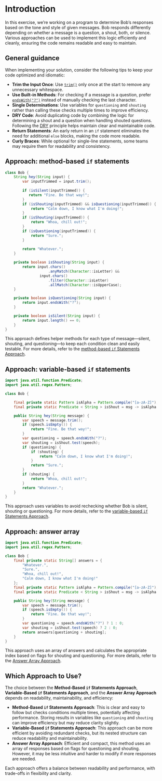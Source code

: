 # Introduction

In this exercise, we’re working on a program to determine Bob’s responses based on the tone and style of given messages.
Bob responds differently depending on whether a message is a question, a shout, both, or silence.
Various approaches can be used to implement this logic efficiently and cleanly, ensuring the code remains readable and easy to maintain.

## General guidance

When implementing your solution, consider the following tips to keep your code optimized and idiomatic:

- **Trim the Input Once**: Use [`trim()`][trim] only once at the start to remove any unnecessary whitespace.
- **Use Built-in Methods**: For checking if a message is a question, prefer [`endsWith("?")`][endswith] instead of manually checking the last character.
- **Single Determinations**: Use variables for `questioning` and `shouting` rather than calling these checks multiple times to improve efficiency.
- **DRY Code**: Avoid duplicating code by combining the logic for determining a shout and a question when handling shouted questions. Following the [DRY][dry] principle helps maintain clear and maintainable code.
- **Return Statements**: An early return in an `if` statement eliminates the need for additional `else` blocks, making the code more readable.
- **Curly Braces**: While optional for single-line statements, some teams may require them for readability and consistency.

## Approach: method-based `if` statements

```java
class Bob {
    String hey(String input) {
        var inputTrimmed = input.trim();
        
        if (isSilent(inputTrimmed)) {
           return "Fine. Be that way!";
        }
        if (isShouting(inputTrimmed) && isQuestioning(inputTrimmed)) {
            return "Calm down, I know what I'm doing!";
        }
        if (isShouting(inputTrimmed)) {
            return "Whoa, chill out!";
        }
        if (isQuestioning(inputTrimmed)) {
            return "Sure.";
        }
            
        return "Whatever.";
    }

    private boolean isShouting(String input) {
        return input.chars()
                    .anyMatch(Character::isLetter) &&
                input.chars()
                    .filter(Character::isLetter)
                    .allMatch(Character::isUpperCase);
    }

    private boolean isQuestioning(String input) {
        return input.endsWith("?");
    }

    private boolean isSilent(String input) {
        return input.length() == 0;
    }
}
```

This approach defines helper methods for each type of message—silent, shouting, and questioning—to keep each condition clean and easily testable.
For more details, refer to the [method-based `if` Statements Approach][approach-method-if].

## Approach: variable-based `if` statements

```java
import java.util.function.Predicate;
import java.util.regex.Pattern;

class Bob {

    final private static Pattern isAlpha = Pattern.compile("[a-zA-Z]");
    final private static Predicate < String > isShout = msg -> isAlpha.matcher(msg).find() && msg == msg.toUpperCase();

    public String hey(String message) {
        var speech = message.trim();
        if (speech.isEmpty()) {
            return "Fine. Be that way!";
        }
        var questioning = speech.endsWith("?");
        var shouting = isShout.test(speech);
        if (questioning) {
            if (shouting) {
                return "Calm down, I know what I'm doing!";
            }
            return "Sure.";
        }
        if (shouting) {
            return "Whoa, chill out!";
        }
        return "Whatever.";
    }
}
```

This approach uses variables to avoid rechecking whether Bob is silent, shouting or questioning.
For more details, refer to the [variable-based `if` Statements Approach][approach-variable-if].

## Approach: answer array

```java
import java.util.function.Predicate;
import java.util.regex.Pattern;

class Bob {
    final private static String[] answers = {
        "Whatever.",
        "Sure.",
        "Whoa, chill out!",
        "Calm down, I know what I'm doing!"
    };
    final private static Pattern isAlpha = Pattern.compile("[a-zA-Z]");
    final private static Predicate < String > isShout = msg -> isAlpha.matcher(msg).find() && msg == msg.toUpperCase();

    public String hey(String message) {
        var speech = message.trim();
        if (speech.isEmpty()) {
            return "Fine. Be that way!";
        }
        var questioning = speech.endsWith("?") ? 1 : 0;
        var shouting = isShout.test(speech) ? 2 : 0;
        return answers[questioning + shouting];
    }
}
```

This approach uses an array of answers and calculates the appropriate index based on flags for shouting and questioning. 
For more details, refer to the [Answer Array Approach][approach-answer-array].

## Which Approach to Use?

The choice between the **Method-Based `if` Statements Approach**, **Variable-Based `if` Statements Approach**, and the **Answer Array Approach** depends on readability, maintainability, and efficiency:

- **Method-Based `if` Statements Approach**: This is clear and easy to follow but checks conditions multiple times, potentially affecting performance. Storing results in variables like `questioning` and `shouting` can improve efficiency but may reduce clarity slightly.
- **Variable-Based `if` Statements Approach**: This approach can be more efficient by avoiding redundant checks, but its nested structure can reduce readability and maintainability.
- **Answer Array Approach**: Efficient and compact, this method uses an array of responses based on flags for questioning and shouting. However, it may be less intuitive and harder to modify if more responses are needed.

Each approach offers a balance between readability and performance, with trade-offs in flexibility and clarity.

[trim]: https://docs.oracle.com/javase/7/docs/api/java/lang/String.html#trim()
[endswith]: https://docs.oracle.com/javase/7/docs/api/java/lang/String.html#endsWith(java.lang.String)
[dry]: https://en.wikipedia.org/wiki/Don%27t_repeat_yourself
[approach-method-if]: https://exercism.org/tracks/java/exercises/bob/approaches/method-based-if-statements
[approach-variable-if]: https://exercism.org/tracks/java/exercises/bob/approaches/variable-based-if-statements
[approach-answer-array]: https://exercism.org/tracks/java/exercises/bob/approaches/answer-array

